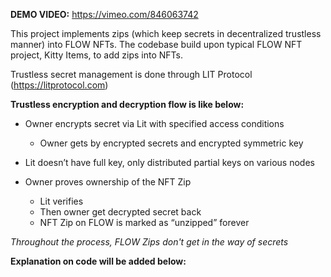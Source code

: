 **DEMO VIDEO:** https://vimeo.com/846063742

This project implements zips (which keep secrets in decentralized trustless manner) into FLOW NFTs.
The codebase build upon typical FLOW NFT project, Kitty Items, to add zips into NFTs.

Trustless secret management is done through LIT Protocol (https://litprotocol.com)

**Trustless encryption and decryption flow is like below:**

- Owner encrypts secret via Lit with specified access conditions
	- Owner gets by encrypted secrets and encrypted symmetric key

- Lit doesn’t have full key, only distributed partial keys on various nodes

- Owner proves ownership of the NFT Zip
	- Lit verifies
	- Then owner get decrypted secret back
	- NFT Zip on FLOW is marked as “unzipped” forever

_Throughout the process, FLOW Zips don't get in the way of secrets_

**Explanation on code will be added below:**

